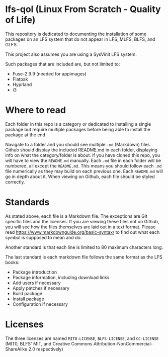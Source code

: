 # lfs-qol (Linux From Scratch - Quality of Life)

This repository is dedicated to documenting the installation of some packages
on an LFS system that do not appear in LFS, MLFS, BLFS, and GLFS.

This project also assumes you are using a SysVinit LFS system.

Such packages that are included are, but not limited to:
- Fuse-2.9.9 (needed for appimages)
- Flatpak
- Hyprland
- i3

# Where to read

Each folder in this repo is a category or dedicated to installing a single
package but require multiple packages before being able to install the package
at the end.

Navigate to a folder and you should see multiple `.md` (Markdown) files. Github
should display the included README.md in each folder, displaying info on what
the category/folder is about. If you have cloned this repo, you will have to
view the `README.md` manually. Each `.md` file in each folder will be numbered,
all except the `README.md`. This means you should follow each `.md` file
numerically as they may build on each previous one. Each `README.md` will go in
depth about it. When viewing on Github, each file should be styled correctly.

# Standards

As stated above, each file is a Markdown file. The exceptions are Git specific
files and the licenses. If you are viewing these files not on Github, you will
see how the files themselves are laid out in a text format. Please read
https://www.markdownguide.org/basic-syntax/ to find out what each symbol is
supposed to mean and do.

Another standard is that each line is limited to 80 maximum characters long.

The last standard is each markdown file follows the same format as the LFS
books:
- Package introduction
- Package information, including download links
- Add users if necessary
- Apply patches if necessary
- Build package
- Install package
- Configuration if necessary

# Licenses

The three licenses are named `MIT0-LICENSE`, `BLFS-LICENSE`, and `CC-LICENSE`
(MIT0, BLFS' MIT, and Creative Commons Attribution-NonCommercial-ShareAlike 2.0
respectively)
